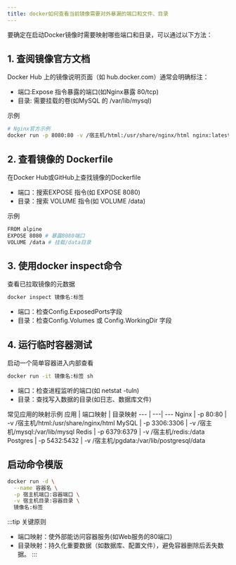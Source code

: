 ```yaml
---
title: docker如何查看当前镜像需要对外暴漏的端口和文件、目录
---
```

要确定在启动Docker镜像时需要映射哪些端口和目录，可以通过以下方法：

## 1. 查阅镜像官方文档
Docker Hub 上的镜像说明页面（如 hub.docker.com）通常会明确标注：
- 端口:Expose 指令暴露的端口(如Nginx暴露 80/tcp)
- 目录: 需要挂载的卷(如MySQL 的 /var/lib/mysql)

示例
```bash
# Nginx官方示例
docker run -p 8080:80 -v /宿主机/html:/usr/share/nginx/html nginx:latest
```
## 2. 查看镜像的 Dockerfile
在Docker Hub或GitHub上查找镜像的Dockerfile
- 端口：搜索EXPOSE 指令(如 EXPOSE 8080)
- 目录：搜索 VOLUME 指令(如 VOLUME /data)

示例
```bash
FROM alpine
EXPOSE 8080 # 暴露8080端口
VOLUME /data # 挂载/data目录
```
## 3. 使用docker inspect命令
查看已拉取镜像的元数据
```bash
docker inspect 镜像名:标签
```
- 端口：检查Config.ExposedPorts字段
- 目录：检查Config.Volumes 或 Config.WorkingDir 字段

## 4. 运行临时容器测试
启动一个简单容器进入内部查看
```bash
docker run -it 镜像名:标签 sh
```
- 端口：检查进程监听的端口(如 netstat -tuln)
- 目录：查找写入数据的目录(如日志、数据库文件)

常见应用的映射示例
应用 | 端口映射 | 目录映射
--- | ---| ---
Nginx | -p 80:80 | -v /宿主机/html:/usr/share/nginx/html
MySQL | -p 3306:3306 | -v /宿主机/mysql:/var/lib/mysql
Redis | -p 6379:6379 | -v /宿主机/redis:/data
Postgres | -p 5432:5432 | -v /宿主机/pgdata:/var/lib/postgresql/data

## 启动命令模版
```bash
docker run -d \
  --name 容器名 \
  -p 宿主机端口:容器端口 \
  -v 宿主机目录:容器目录 \
  镜像名:标签
```
:::tip
关键原则
- 端口映射：使外部能访问容器服务(如Web服务的80端口)
- 目录映射：持久化重要数据（如数据库、配置文件），避免容器删除后丢失数据。
:::